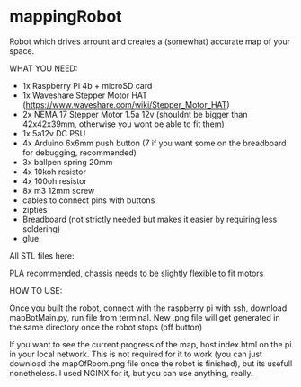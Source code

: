 # mappingRobot
Robot which drives arrount and creates a (somewhat) accurate map of your space. 


WHAT YOU NEED:
  
  - 1x Raspberry Pi 4b + microSD card
  - 1x Waveshare Stepper Motor HAT  (https://www.waveshare.com/wiki/Stepper_Motor_HAT)
  - 2x NEMA 17 Stepper Motor 1.5a 12v (shouldnt be bigger than 42x42x39mm, otherwise you wont be able to fit them)
  - 1x 5a12v DC PSU
  - 4x Arduino 6x6mm push button    (7 if you want some on the breadboard for debugging, recommended)
  - 3x ballpen spring 20mm
  - 4x 10koh resistor
  - 4x 100oh resistor
  - 8x m3 12mm screw
  - cables to connect pins with buttons
  - zipties
  - Breadboard (not strictly needed but makes it easier by requiring less soldering)
  - glue
  
  All STL files here:
  
  PLA recommended, chassis needs to be slightly flexible to fit motors
  
  
HOW TO USE:
  
  Once you built the robot, connect with the raspberry pi with ssh, download mapBotMain.py, run file from terminal. New .png file will get generated in the
  same directory once the robot stops (off button)

  If you want to see the current progress of the map, host index.html on the pi in your local network. This is not required for it to work (you can just
  download the mapOfRoom.png file once the robot is finished), but its usefull nonetheless. I used NGINX for it, but you can use anything, really.
